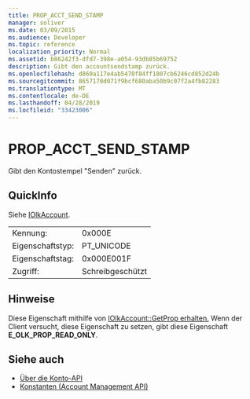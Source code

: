 ```yaml
---
title: PROP_ACCT_SEND_STAMP
manager: soliver
ms.date: 03/09/2015
ms.audience: Developer
ms.topic: reference
localization_priority: Normal
ms.assetid: b86242f3-dfd7-398e-a054-93db85b69752
description: Gibt den accountsendstamp zurück.
ms.openlocfilehash: d860a117e4ab5470f84ff1807cb6246cd852d24b
ms.sourcegitcommit: 8657170d071f9bcf680aba50b9c07f2a4fb82283
ms.translationtype: MT
ms.contentlocale: de-DE
ms.lasthandoff: 04/28/2019
ms.locfileid: "33423006"
---
```

# <a name="prop_acct_send_stamp"></a>PROP_ACCT_SEND_STAMP

Gibt den Kontostempel "Senden" zurück.
  
## <a name="quick-info"></a>QuickInfo

Siehe [IOlkAccount](iolkaccount.md).
  
|||
|:-----|:-----|
|Kennung:  <br/> |0x000E  <br/> |
|Eigenschaftstyp:  <br/> |PT_UNICODE  <br/> |
|Eigenschaftstag:  <br/> |0x000E001F  <br/> |
|Zugriff:  <br/> |Schreibgeschützt  <br/> |
   
## <a name="remarks"></a>Hinweise

Diese Eigenschaft mithilfe von [IOlkAccount::GetProp erhalten.](iolkaccount-getprop.md) Wenn der Client versucht, diese Eigenschaft zu setzen, gibt diese Eigenschaft **E_OLK_PROP_READ_ONLY**. 
  
## <a name="see-also"></a>Siehe auch

- [Über die Konto-API](about-the-account-management-api.md)  
- [Konstanten (Account Management API)](constants-account-management-api.md)

